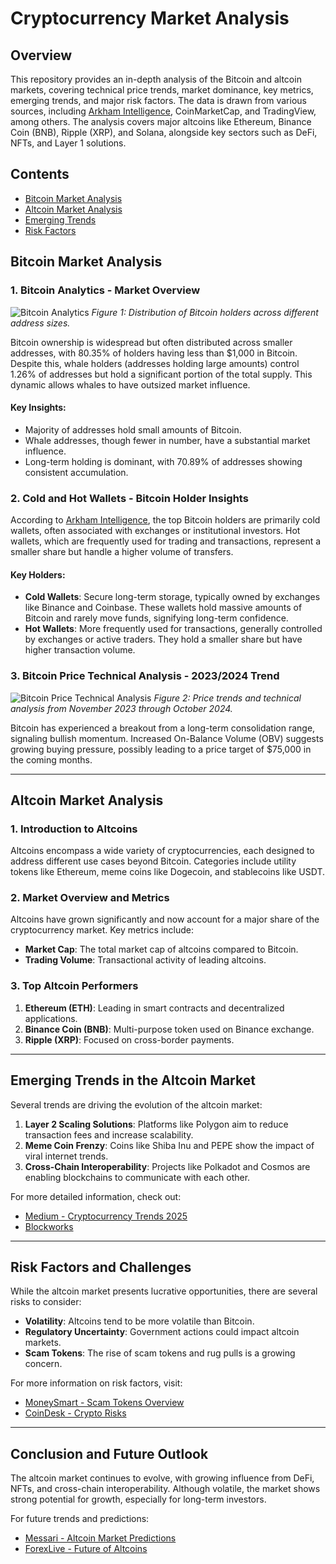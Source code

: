 # Cryptocurrency Market Analysis

## Overview
This repository provides an in-depth analysis of the Bitcoin and altcoin markets, covering technical price trends, market dominance, key metrics, emerging trends, and major risk factors. The data is drawn from various sources, including [Arkham Intelligence](https://platform.arkhamintelligence.com/explorer/token/bitcoin), CoinMarketCap, and TradingView, among others. The analysis covers major altcoins like Ethereum, Binance Coin (BNB), Ripple (XRP), and Solana, alongside key sectors such as DeFi, NFTs, and Layer 1 solutions.

## Contents
- [Bitcoin Market Analysis](#bitcoin-market-analysis)
- [Altcoin Market Analysis](#altcoin-market-analysis)
- [Emerging Trends](#emerging-trends-in-the-altcoin-market)
- [Risk Factors](#risk-factors-and-challenges)

## Bitcoin Market Analysis

### 1. Bitcoin Analytics - Market Overview
![Bitcoin Analytics](../Screenshots/BTC_Analytics.png)
*Figure 1: Distribution of Bitcoin holders across different address sizes.*

Bitcoin ownership is widespread but often distributed across smaller addresses, with 80.35% of holders having less than $1,000 in Bitcoin. Despite this, whale holders (addresses holding large amounts) control 1.26% of addresses but hold a significant portion of the total supply. This dynamic allows whales to have outsized market influence.

#### Key Insights:
- Majority of addresses hold small amounts of Bitcoin.
- Whale addresses, though fewer in number, have a substantial market influence.
- Long-term holding is dominant, with 70.89% of addresses showing consistent accumulation.

### 2. Cold and Hot Wallets - Bitcoin Holder Insights
According to [Arkham Intelligence](https://platform.arkhamintelligence.com/explorer/token/bitcoin), the top Bitcoin holders are primarily cold wallets, often associated with exchanges or institutional investors. Hot wallets, which are frequently used for trading and transactions, represent a smaller share but handle a higher volume of transfers.

#### Key Holders:
- **Cold Wallets**: Secure long-term storage, typically owned by exchanges like Binance and Coinbase. These wallets hold massive amounts of Bitcoin and rarely move funds, signifying long-term confidence.
- **Hot Wallets**: More frequently used for transactions, generally controlled by exchanges or active traders. They hold a smaller share but have higher transaction volume.

### 3. Bitcoin Price Technical Analysis - 2023/2024 Trend
![Bitcoin Price Technical Analysis](../Screenshots/TradingView.jpg)
*Figure 2: Price trends and technical analysis from November 2023 through October 2024.*

Bitcoin has experienced a breakout from a long-term consolidation range, signaling bullish momentum. Increased On-Balance Volume (OBV) suggests growing buying pressure, possibly leading to a price target of $75,000 in the coming months.

---

## Altcoin Market Analysis

### 1. Introduction to Altcoins
Altcoins encompass a wide variety of cryptocurrencies, each designed to address different use cases beyond Bitcoin. Categories include utility tokens like Ethereum, meme coins like Dogecoin, and stablecoins like USDT.

### 2. Market Overview and Metrics
Altcoins have grown significantly and now account for a major share of the cryptocurrency market. Key metrics include:
- **Market Cap**: The total market cap of altcoins compared to Bitcoin.
- **Trading Volume**: Transactional activity of leading altcoins.

### 3. Top Altcoin Performers
1. **Ethereum (ETH)**: Leading in smart contracts and decentralized applications.
2. **Binance Coin (BNB)**: Multi-purpose token used on Binance exchange.
3. **Ripple (XRP)**: Focused on cross-border payments.

---

## Emerging Trends in the Altcoin Market

Several trends are driving the evolution of the altcoin market:
1. **Layer 2 Scaling Solutions**: Platforms like Polygon aim to reduce transaction fees and increase scalability.
2. **Meme Coin Frenzy**: Coins like Shiba Inu and PEPE show the impact of viral internet trends.
3. **Cross-Chain Interoperability**: Projects like Polkadot and Cosmos are enabling blockchains to communicate with each other.

For more detailed information, check out:
- [Medium - Cryptocurrency Trends 2025](https://medium.com/@linhptadamo/cryptocurrency-trends-2025-embrace-the-future-9e348b4e134b)
- [Blockworks](https://blockworks.co/)

---

## Risk Factors and Challenges

While the altcoin market presents lucrative opportunities, there are several risks to consider:
- **Volatility**: Altcoins tend to be more volatile than Bitcoin.
- **Regulatory Uncertainty**: Government actions could impact altcoin markets.
- **Scam Tokens**: The rise of scam tokens and rug pulls is a growing concern.

For more information on risk factors, visit:
- [MoneySmart - Scam Tokens Overview](https://moneysmart.gov.au/financial-scams/crypto-scams)
- [CoinDesk - Crypto Risks](https://www.coindesk.com/tag/crypto-regulation)

---

## Conclusion and Future Outlook

The altcoin market continues to evolve, with growing influence from DeFi, NFTs, and cross-chain interoperability. Although volatile, the market shows strong potential for growth, especially for long-term investors.

For future trends and predictions:
- [Messari - Altcoin Market Predictions](https://messari.io/)
- [ForexLive - Future of Altcoins](https://www.forexlive.com/Education/is-investing-in-altcoins-the-future-20241018/)

